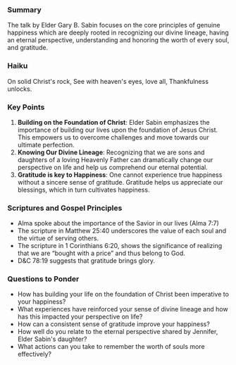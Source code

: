 ### Summary

The talk by Elder Gary B. Sabin focuses on the core principles of genuine happiness which are deeply rooted in recognizing our divine lineage, having an eternal perspective, understanding and honoring the worth of every soul, and gratitude.

### Haiku

On solid Christ's rock,
See with heaven's eyes, love all, 
Thankfulness unlocks.

### Key Points

1. **Building on the Foundation of Christ**: Elder Sabin emphasizes the importance of building our lives upon the foundation of Jesus Christ. This empowers us to overcome challenges and move towards our ultimate perfection.
2. **Knowing Our Divine Lineage**: Recognizing that we are sons and daughters of a loving Heavenly Father can dramatically change our perspective on life and help us comprehend our eternal potential.
3. **Gratitude is key to Happiness**: One cannot experience true happiness without a sincere sense of gratitude. Gratitude helps us appreciate our blessings, which in turn cultivates happiness.

### Scriptures and Gospel Principles

- Alma spoke about the importance of the Savior in our lives (Alma 7:7)
- The scripture in Matthew 25:40 underscores the value of each soul and the virtue of serving others.
- The scripture in 1 Corinthians 6:20, shows the significance of realizing that we are “bought with a price” and thus belong to God.
- D&C 78:19 suggests that gratitude brings glory.

### Questions to Ponder

- How has building your life on the foundation of Christ been imperative to your happiness?
- What experiences have reinforced your sense of divine lineage and how has this impacted your perspective on life?
- How can a consistent sense of gratitude improve your happiness?
- How well do you relate to the eternal perspective shared by Jennifer, Elder Sabin's daughter?
- What actions can you take to remember the worth of souls more effectively?
